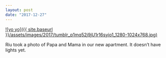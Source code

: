```yaml
---
layout: post
date: "2017-12-27"
---
```


[![yo yo]({{ site.baseurl }}/assets/images/2017/tumblr_p1mq52j9jU1r16syio1_1280-1024x768.jpg)](https://mananamanana.com/ohpiglet/wp-content/uploads/2017/12/tumblr_p1mq52j9jU1r16syio1_1280.jpg)

Riu took a photo of Papa and Mama in our new apartment. It doesn’t have lights yet.
